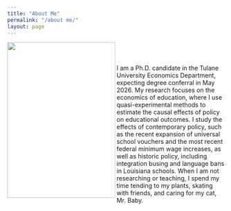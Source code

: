 ```yaml
---
title: "About Me"
permalink: "/about me/"
layout: page
---
```


<img width="250" height="360" align="left" alt="" src="https://github.com/user-attachments/assets/29a07e9d-28b2-4105-a6de-490195a0b666" />

<br>
<br>
<br>

<div>
I am a Ph.D. candidate in the Tulane University Economics Department, expecting degree conferral in May 2026. My research focuses on the economics of education, where I use quasi-experimental methods to estimate the causal effects of policy on educational outcomes. I study the effects of contemporary policy, such as the recent expansion of universal school vouchers and the most recent federal minimum wage increases, as well as historic policy, including integration busing and language bans in Louisiana schools. When I am not researching or teaching, I spend my time tending to my plants, skating with friends, and caring for my cat, Mr. Baby. 
</div>



